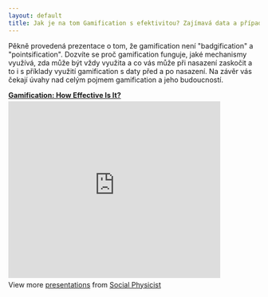 ```yaml
---
layout: default
title: Jak je na tom Gamification s efektivitou? Zajímavá data a případové studie
---
```


<p>Pěkně provedená prezentace o tom, že gamification není "badgification" a "pointsification". Dozvíte se proč gamification funguje, jaké mechanismy využívá, zda může být vždy využita a co vás může při nasazení zaskočit a to i s příklady využití gamification s daty před a po nasazení. Na závěr vás čekají úvahy nad celým pojmem gamification a jeho budoucností.</p>
	
<div style="width:425px" id="__ss_9427369"> <strong style="display:block;margin:12px 0 4px"><a href="http://www.slideshare.net/ervler/gamification-how-effective-is-it" title="Gamification: How Effective Is It?" target="_blank">Gamification: How Effective Is It?</a></strong> <iframe src="http://www.slideshare.net/slideshow/embed_code/9427369" width="425" height="355" frameborder="0" marginwidth="0" marginheight="0" scrolling="no"></iframe> <div style="padding:5px 0 12px"> View more <a href="http://www.slideshare.net/" target="_blank">presentations</a> from <a href="http://www.slideshare.net/ervler" target="_blank">Social Physicist</a> </div> </div>